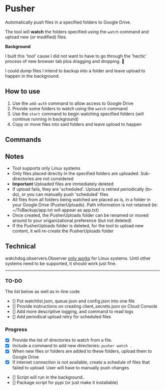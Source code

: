 # Pusher

Automatically push files in a specified folders to Google Drive.

The tool will **watch** the folders specified using the `watch` command and upload new (or modified) files.

**Background**

I built this 'tool' cause I did not want to have to go through the 'hectic' process of new browser tab plus dragging and dropping. 🙂

I could *dump* files I intend to backup into a folder and leave upload to happen in the background.


## How to use

1. Use the `add-auth` command to allow access to Google Drive
2. Provide some folders to watch using the `watch` command
3. Use the `start` command to begin watching specified folders (will continue running in background)
4. Copy or move files into said folders and leave upload to happen

## Commands


## Notes

- Tool supports only Linux systems
- Only files placed directly in the specified folders are uploaded. Sub-directories are not considered
- **Important** Uploaded files are immediately deleted
- If upload fails, they are 'scheduled'. Upload is retried periodically (to-do), or you can manually push 'scheduled' files
- All files from all folders being watched are placed as is, in a folder in your Google Drive (PusherUploads). Path information is not retained (ie: ~/ToBackup/app.txt will appear as app.txt)
- Once created, the PusherUploads folder can be renamed or moved around to your origanizational preference (but not deleted)
- If the PusherUploads folder is deleted, for the tool to upload new content, it will re-create the PusherUploads folder

## Technical

watchdog.observers.Observer [only works](https://pythonhosted.org/watchdog/api.html#module-watchdog.observers) for Linux systems. Until other systems need to be supported, it should work just fine.

---

### TO-DO

The list below as well as in-line code

- [] Put watchlist.json, queue.json and config.json into one file
- [] Provide instructions on creating client_secrets.json on Cloud Console
- [] Add more descriptive logging, and command to read logs
- [] Add periodical upload retry for scheduled files


### Progress

- [x] Provide the list of directories to watch from a file.
- [x] Include a command to add new directories: `pusher watch .`
- [X] When new files or folders are added to these folders, upload them to Google Drive
- [X] If internet connection is not available, create a schedule of files that failed to upload. User will have to manually push changes
- [] Script will run in the background..
- [] Package script for pypi (or just make it installable)
